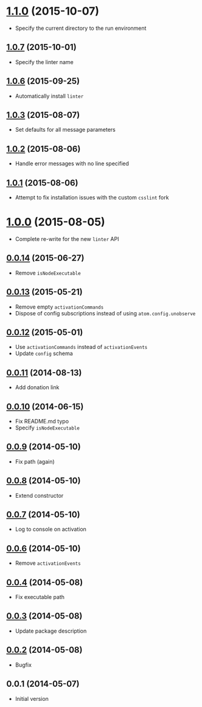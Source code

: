 <a name="1.1.0"></a>
# [1.1.0](https://github.com/AtomLinter/linter-csslint/compare/v1.0.7...v1.1.0) (2015-10-07)
* Specify the current directory to the run environment

<a name="1.0.7"></a>
## [1.0.7](https://github.com/AtomLinter/linter-csslint/compare/v1.0.6...v1.0.7) (2015-10-01)
* Specify the linter name

<a name="1.0.6"></a>
## [1.0.6](https://github.com/AtomLinter/linter-csslint/compare/v1.0.5...v1.0.6) (2015-09-25)
* Automatically install `linter`

<a name="1.0.3"></a>
## [1.0.3](https://github.com/AtomLinter/linter-csslint/compare/v1.0.2...v1.0.3) (2015-08-07)
* Set defaults for all message parameters

<a name="1.0.2"></a>
## [1.0.2](https://github.com/AtomLinter/linter-csslint/compare/v1.0.1...v1.0.2) (2015-08-06)
* Handle error messages with no line specified

<a name="1.0.1"></a>
## [1.0.1](https://github.com/AtomLinter/linter-csslint/compare/v1.0.0...v1.0.1) (2015-08-06)
* Attempt to fix installation issues with the custom `csslint` fork

<a name="1.0.0"></a>
# [1.0.0](https://github.com/AtomLinter/linter-csslint/compare/v0.0.14...v1.0.0) (2015-08-05)
* Complete re-write for the new `linter` API

<a name="0.0.14"></a>
## [0.0.14](https://github.com/AtomLinter/linter-csslint/compare/v0.0.13...v0.0.14) (2015-06-27)
* Remove `isNodeExecutable`

<a name="0.0.13"></a>
## [0.0.13](https://github.com/AtomLinter/linter-csslint/compare/v0.0.12...v0.0.13) (2015-05-21)
* Remove empty `activationCommands`
* Dispose of config subscriptions instead of using `atom.config.unobserve`

<a name="0.0.12"></a>
## [0.0.12](https://github.com/AtomLinter/linter-csslint/compare/v0.0.11...v0.0.12) (2015-05-01)
* Use `activationCommands` instead of `activationEvents`
* Update `config` schema

<a name="0.0.11"></a>
## [0.0.11](https://github.com/AtomLinter/linter-csslint/compare/v0.0.10...v0.0.11) (2014-08-13)
* Add donation link

<a name="0.0.10"></a>
## [0.0.10](https://github.com/AtomLinter/linter-csslint/compare/v0.0.9...v0.0.10) (2014-06-15)
* Fix README.md typo
* Specify `isNodeExecutable`

<a name="0.0.9"></a>
## [0.0.9](https://github.com/AtomLinter/linter-csslint/compare/v0.0.8...v0.0.9) (2014-05-10)
* Fix path (again)

<a name="0.0.8"></a>
## [0.0.8](https://github.com/AtomLinter/linter-csslint/compare/v0.0.7...v0.0.8) (2014-05-10)
* Extend constructor

<a name="0.0.7"></a>
## [0.0.7](https://github.com/AtomLinter/linter-csslint/compare/v0.0.6...v0.0.7) (2014-05-10)
* Log to console on activation

<a name="0.0.6"></a>
## [0.0.6](https://github.com/AtomLinter/linter-csslint/compare/v0.0.5...v0.0.6) (2014-05-10)
* Remove `activationEvents`

<a name="0.0.4"></a>
## [0.0.4](https://github.com/AtomLinter/linter-csslint/compare/v0.0.3...v0.0.4) (2014-05-08)
* Fix executable path

<a name="0.0.3"></a>
## [0.0.3](https://github.com/AtomLinter/linter-csslint/compare/v0.0.2...v0.0.3) (2014-05-08)
* Update package description

<a name="0.0.2"></a>
## [0.0.2](https://github.com/AtomLinter/linter-csslint/compare/v0.0.1...v0.0.2) (2014-05-08)
* Bugfix

<a name="0.0.1"></a>
## 0.0.1 (2014-05-07)
* Initial version

